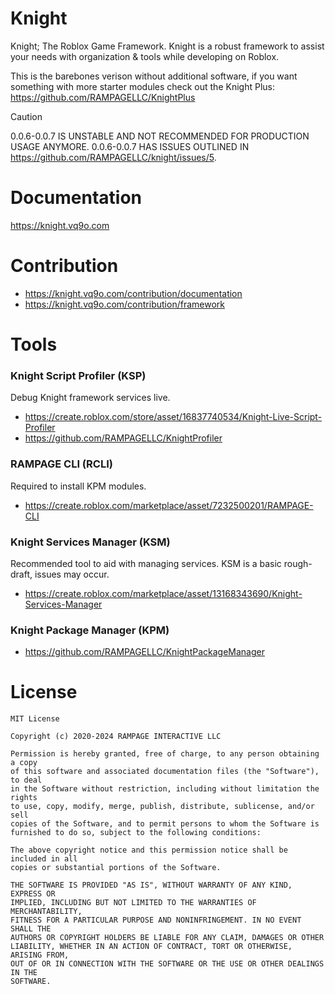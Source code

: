 # Knight
Knight; The Roblox Game Framework. Knight is a robust framework to assist your needs with organization & tools while developing on Roblox.

This is the barebones verison without additional software, if you want something with more starter modules check out the Knight Plus: https://github.com/RAMPAGELLC/KnightPlus

> [!CAUTION]
> 0.0.6-0.0.7 IS UNSTABLE AND NOT RECOMMENDED FOR PRODUCTION USAGE ANYMORE. 0.0.6-0.0.7 HAS ISSUES OUTLINED IN https://github.com/RAMPAGELLC/knight/issues/5.

# Documentation
https://knight.vq9o.com

# Contribution
* https://knight.vq9o.com/contribution/documentation
* https://knight.vq9o.com/contribution/framework

# Tools
### Knight Script Profiler (KSP)
Debug Knight framework services live.
* https://create.roblox.com/store/asset/16837740534/Knight-Live-Script-Profiler
* https://github.com/RAMPAGELLC/KnightProfiler

### RAMPAGE CLI (RCLI)
Required to install KPM modules.
* https://create.roblox.com/marketplace/asset/7232500201/RAMPAGE-CLI

### Knight Services Manager (KSM)
Recommended tool to aid with managing services. KSM is a basic rough-draft, issues may occur.
* https://create.roblox.com/marketplace/asset/13168343690/Knight-Services-Manager
  
### Knight Package Manager (KPM)
* https://github.com/RAMPAGELLC/KnightPackageManager

# License
```
MIT License

Copyright (c) 2020-2024 RAMPAGE INTERACTIVE LLC

Permission is hereby granted, free of charge, to any person obtaining a copy
of this software and associated documentation files (the "Software"), to deal
in the Software without restriction, including without limitation the rights
to use, copy, modify, merge, publish, distribute, sublicense, and/or sell
copies of the Software, and to permit persons to whom the Software is
furnished to do so, subject to the following conditions:

The above copyright notice and this permission notice shall be included in all
copies or substantial portions of the Software.

THE SOFTWARE IS PROVIDED "AS IS", WITHOUT WARRANTY OF ANY KIND, EXPRESS OR
IMPLIED, INCLUDING BUT NOT LIMITED TO THE WARRANTIES OF MERCHANTABILITY,
FITNESS FOR A PARTICULAR PURPOSE AND NONINFRINGEMENT. IN NO EVENT SHALL THE
AUTHORS OR COPYRIGHT HOLDERS BE LIABLE FOR ANY CLAIM, DAMAGES OR OTHER
LIABILITY, WHETHER IN AN ACTION OF CONTRACT, TORT OR OTHERWISE, ARISING FROM,
OUT OF OR IN CONNECTION WITH THE SOFTWARE OR THE USE OR OTHER DEALINGS IN THE
SOFTWARE.
```
